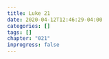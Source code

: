 ```yaml
---
title: Luke 21
date: 2020-04-12T12:46:29-04:00
categories: []
tags: []
chapter: "021"
inprogress: false
---
```


